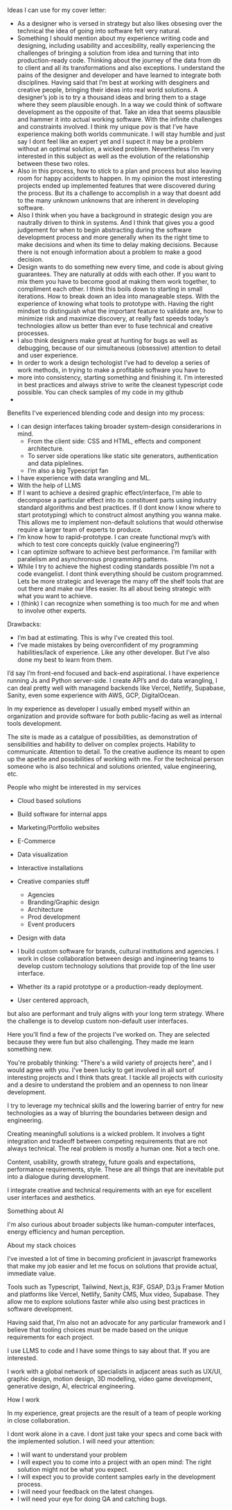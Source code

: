 <!-- markdownlint-disable -->

Ideas I can use for my cover letter:
- As a designer who is versed in strategy but also likes obsesing over the technical the idea of going into software felt very natural. 
- Something I should mention about my experience writing code and designing, including usability and accesibility, really experiencing the challenges of bringing a solution from idea and turning that into production-ready code. Thinking about the journey of the data from db to client and all its transformations and also exceptions. I understand the pains of the designer and developer and have learned to integrate both disciplines. Having said that I’m best at working with desginers and creative people, bringing their ideas into real world solutions. A designer’s job is to try a thousand ideas and bring them to a stage where they seem plausible enough. In a way we could think of software development as the opposite of that. Take an idea that seems plausible and hammer it into actual working software. With the infinite challenges and constraints involved. I think my unique pov is that I’ve have experience making both worlds communicate. I will stay humble and just say I dont feel like an expert yet and I supect it may be a problem without an optimal solution, a wicked problem. Nevertheless I’m very interested in this subject as well as the evolution of the relationship between these two roles.
- Also in this process, how to stick to a plan and process but also leaving room for happy accidents to happen. In my opinion the most interesting projects ended up implemented features that were discovered during the process. But its a challenge to accomplish in a way that doesnt add to the many unknown unknowns that are inherent in developing software.
- Also I think when you have a background in strategic design you are nautrally driven to think in systems. And I think that gives you a good judgement for when to begin abstracting during the software development process and more generally when its the right time to make decisions and when its time to delay making decisions. Because there is not enough information about a problem to make a good decision.
- Design wants to do something new every time, and code is about giving guarantees. They are naturally at odds with each other. If you want to mix them you have to become good at making them work together, to compliment each other. I think this boils down to starting in small iterations. How to break down an idea into manageable steps. With the experience of knowing what tools to prototype with. Having the right mindset to distinguish what the important feature to validate are, how to minimize risk and maximize discovery, at really fast speeds today’s technologies allow us better than ever to fuse technical and creative processes. 
- I also think designers make great at hunting for bugs as well as debugging, because of our simultaneous (obsessive) attention to detail and user experience.
- In order to work a design techologist  I’ve had to develop a series of work  methods, in trying to make a profitable software you have to 
-  more into consistency, starting something and finishing it.  I’m interested in best practices and always strive to write the cleanest typescript code possible. You can check samples of my code in my github
- 


Benefits I’ve experienced blending code and design into my process:
- I can design interfaces taking broader system-design considerarions in mind. 
    - From the client side: CSS and HTML, effects and component architecture. 
    - To server side operations like static site generators, authentication and data piplelines.
    - I’m also a big Typescript fan
- I have experience with data wrangling and ML.
- With the help of LLMS
- If I want to achieve a desired graphic effect/interface, I’m able to decompose a particular effect into its constituent parts using industry standard algorithms and best practices. If (I dont know I know where to start prototyping) which to construct almost anything you wanna make. This allows me to implement non-default solutions that would otherwise require a larger team of experts to produce.
- I’m know how to rapid-prototype. I can create functional mvp’s with which to test core concepts quickly (value engineering?)
- I can optimize software to achieve best performance. I’m familiar with paralelism and asynchronous programming patterns.
- While I try to achieve the highest coding standards possible I’m not a code evangelist. I dont think everything should be custom programmed. Lets be more strategic and leverage the many off the shelf tools that are out there and make our lifes easier. Its all about being strategic with what you want to achieve.
- I (think) I can recognize when something is too much for me and when to involve other experts.

Drawbacks:
- I’m bad at estimating. This is why I’ve created this tool.
- I’ve made mistakes by being overconfident of my programming habilities/lack of experience. Like any other developer. But I’ve also done my best to learn from them.


I’d say I’m front-end focused and back-end aspirational. I have experience running Js and Python server-side. I create API’s and do data wrangling, I can deal pretty well with managend backends like Vercel, Netlify, Supabase, Sanity, even some experience with AWS, GCP, DigitalOcean.

In my experience as developer I usually embed myself within an organization and provide software for both public-facing as well as internal tools development.

The site is made as a catalgue of possibilities, as demonstration of sensibilities and hability to deliver on complex projects. Hability to communicate. Attention to detail.
To the creative audience its meant to open up the apetite and possibilities of working with me. For the technical person someone who is also technical and solutions oriented, value engineering, etc.



People who might be interested in my services
- Cloud based solutions 
- Build software for internal apps
- Marketing/Portfolio websites
- E-Commerce
- Data visualization
- Interactive installations

- Creative companies stuff
    - Agencies
    - Branding/Graphic design
    - Architecture
    - Prod development
    - Event producers

- Design with data
- I build custom software for brands, cultural institutions and agencies. I work in close collaboration between design and ingineering teams to develop custom technology solutions that provide top of the line user interface.
- Whether its a rapid prototype or a production-ready deployment.  
- User centered approach, 

but also are performant and truly aligns with your long term strategy.
Where the challenge is to develop custom non-default user interfaces.

Here you'll find a few of the projects I've worked on. They are selected because they were fun but also challenging. They made me learn something new.

You're probably thinking: "There's a wild variety of projects here", and I would agree with you.
I've been lucky to get involved in all sort of interesting projects and I think thats great. I tackle all projects with curiosity and a desire to understand the problem and an openness to non linear development.

I try to leverage my technical skills and the lowering barrier of entry for new technologies as a way of blurring the boundaries between design and engineering. 

Creating meaningfull solutions is a wicked problem. It involves a tight integration and tradeoff between competing requirements that are not always technical. The real problem is mostly a human one. Not a tech one.

Content, usability, growth strategy, future goals and expectations, performance requirements, style. These are all things that are inevitable put into a dialogue during development.

I integrate creative and technical requirements with an eye for excellent user interfaces and aesthetics. 

Something about AI

I'm also curious about broader subjects like human-computer interfaces, energy efficiency and human perception.
 

About my stack choices

I’ve invested a lot of time in becoming proficient in javascript frameworks that make my job easier and let me focus on solutions that provide actual, immediate value.

Tools such as Typescript, Tailwind, Next.js, R3F, GSAP, D3.js Framer Motion and platforms like Vercel, Netlify, Sanity CMS, Mux video, Supabase. They allow me to explore solutions faster while also using best practices in software development.

Having said that, I’m also not an advocate for any particular framework and I believe that tooling choices must be made based on the unique requirements for each project.

I use LLMS to code and I have some things to say about that. If you are interested.

I work with a global network of specialists in adjacent areas such as UX/UI, graphic design, motion design, 3D modelling, video game development, generative design, AI, electrical engineering. 


How I work

In my experience, great projects are the result of a team of people working in close collaboration.

I dont work alone in a cave.
I dont just take your specs and come back with the implemented solution.
I will need your attention:
- I will want to understand your problem
- I will expect you to come into a project with an open mind: The right solution might not be what you expect.
- I will expect you to provide content samples early in the development process. 
- I will need your feedback on the latest changes.
- I will need your eye for doing QA and catching bugs.